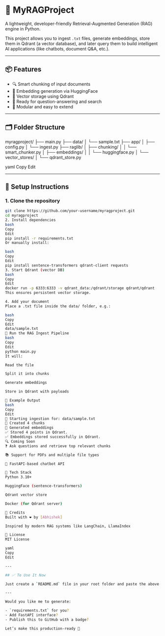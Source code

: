 # 🧠 MyRAGProject

A lightweight, developer-friendly Retrieval-Augmented Generation (RAG) engine in Python.

This project allows you to ingest `.txt` files, generate embeddings, store them in Qdrant (a vector database), and later query them to build intelligent AI applications (like chatbots, document Q&A, etc.).

---

## 📦 Features

- 🔍 Smart chunking of input documents
- 🤖 Embedding generation via HuggingFace
- 🧠 Vector storage using Qdrant
- 💬 Ready for question-answering and search
- 🚀 Modular and easy to extend

---

## 🗂️ Folder Structure

myragproject/
├── main.py
├── data/
│ └── sample.txt
├── app/
│ ├── config.py
│ └── ingest.py
├── raglib/
│ ├── chunking/
│ │ └── smart_chunker.py
│ ├── embeddings/
│ │ └── huggingface.py
│ └── vector_stores/
│ └── qdrant_store.py

yaml
Copy
Edit

---

## 🔧 Setup Instructions

### 1. Clone the repository

```bash
git clone https://github.com/your-username/myragproject.git
cd myragproject
2. Install dependencies
bash
Copy
Edit
pip install -r requirements.txt
Or manually install:

bash
Copy
Edit
pip install sentence-transformers qdrant-client requests
3. Start Qdrant (vector DB)
bash
Copy
Edit
docker run -p 6333:6333 -v qdrant_data:/qdrant/storage qdrant/qdrant
This ensures persistent vector storage.

4. Add your document
Place a .txt file inside the data/ folder, e.g.:

bash
Copy
Edit
data/sample.txt
🚀 Run the RAG Ingest Pipeline
bash
Copy
Edit
python main.py
It will:

Read the file

Split it into chunks

Generate embeddings

Store in Qdrant with payloads

📖 Example Output
bash
Copy
Edit
📄 Starting ingestion for: data/sample.txt
🧩 Created 4 chunks
🔢 Generated embeddings
✅ Stored 4 points in Qdrant.
✅ Embeddings stored successfully in Qdrant.
🔍 Coming Soon
❓ Ask questions and retrieve top relevant chunks

📚 Support for PDFs and multiple file types

🧪 FastAPI-based chatbot API

🧠 Tech Stack
Python 3.10+

HuggingFace (sentence-transformers)

Qdrant vector store

Docker (for Qdrant server)

🧩 Credits
Built with ❤️ by [Abhishek]

Inspired by modern RAG systems like LangChain, LlamaIndex

📄 License
MIT License

yaml
Copy
Edit

---

## ✅ To Use It Now

Just create a `README.md` file in your root folder and paste the above content.

---

Would you like me to generate:

- `requirements.txt` for you?
- Add FastAPI interface?
- Publish this to GitHub with a badge?

Let’s make this production-ready 🚀

